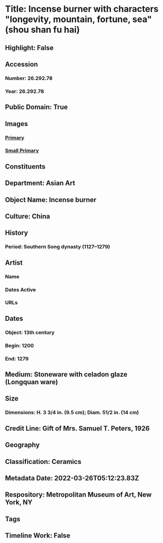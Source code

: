 # Title: Incense burner with characters "longevity, mountain, fortune, sea" (shou shan fu hai)
## Highlight: False
## Accession
### Number: 26.292.78
### Year: 26.292.78
## Public Domain: True
## Images
### [Primary](https://images.metmuseum.org/CRDImages/as/original/26_292_78_03.jpg)
### [Small Primary](https://images.metmuseum.org/CRDImages/as/web-large/26_292_78_03.jpg)
## Constituents
## Department: Asian Art
## Object Name: Incense burner
## Culture: China
## History
### Period: Southern Song dynasty (1127–1279)
## Artist
### Name
### Dates Active
### URLs
## Dates
### Object: 13th century
### Begin: 1200
### End: 1279
## Medium: Stoneware with celadon glaze (Longquan ware)
## Size
### Dimensions: H. 3 3/4 in. (9.5 cm); Diam. 51/2 in. (14 cm)
## Credit Line: Gift of Mrs. Samuel T. Peters, 1926
## Geography
## Classification: Ceramics
## Metadata Date: 2022-03-26T05:12:23.83Z
## Respository: Metropolitan Museum of Art, New York, NY
## Tags
## Timeline Work: False